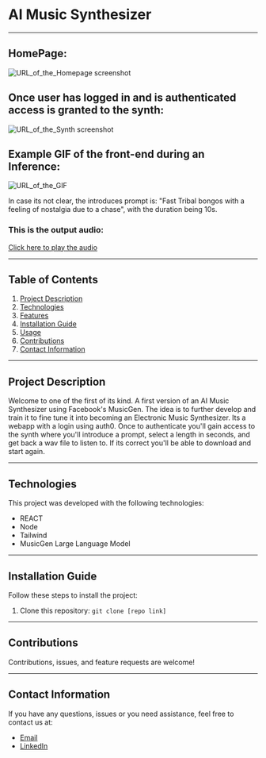 # AI Music Synthesizer

---

## HomePage:
![URL_of_the_Homepage screenshot](https://user-images.githubusercontent.com/74673031/265178538-3b3eb9aa-efde-409b-98b2-b13e048fea42.png)


## Once user has logged in and is authenticated access is granted to the synth:
![URL_of_the_Synth screenshot](https://user-images.githubusercontent.com/74673031/265178523-ed9d7774-5029-4c5f-bbf9-e1553ede353b.png)



## Example GIF of the front-end during an Inference:

![URL_of_the_GIF](https://user-images.githubusercontent.com/74673031/265178255-64be9bb0-2443-4e3f-b153-fc385c8653af.gif)

In case its not clear, the introduces prompt is: "Fast Tribal bongos with a feeling of nostalgia due to a chase", with the duration being 10s.

### This is the output audio: 

[Click here to play the audio](https://github.com/luisao8/AI-Music-Synthesizer-front#:~:text=1%20hour%20ago-,Download.wav,-Add%20files%20via)






---

## Table of Contents
1. [Project Description](#project-description)
2. [Technologies](#technologies)
3. [Features](#features)
4. [Installation Guide](#installation-guide)
5. [Usage](#usage)
6. [Contributions](#contributions)
7. [Contact Information](#contact-information)

---

## Project Description
Welcome to one of the first of its kind. A first version of an AI Music Synthesizer using Facebook's MusicGen. The idea is to further develop and train it to fine tune it into becoming an Electronic Music Synthesizer. Its a webapp with a login using auth0. Once to authenticate you'll gain access to the synth where you'll introduce a prompt, select a length in seconds, and get back a wav file to listen to. If its correct you'll be able to download and start again.

---

## Technologies
This project was developed with the following technologies:
* REACT
* Node
* Tailwind
* MusicGen Large Language Model


---

## Installation Guide
Follow these steps to install the project:

1. Clone this repository: `git clone [repo link]`

---


## Contributions
Contributions, issues, and feature requests are welcome! 

---

## Contact Information
If you have any questions, issues or you need assistance, feel free to contact us at:

* [Email](mailto:luisalarconriva@gmail.com)
* [LinkedIn](https://www.linkedin.com/in/luis-alarc%C3%B3n-de-la-lastra-810113122/)

